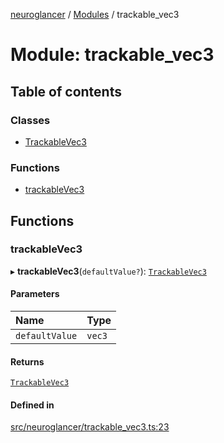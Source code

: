 [neuroglancer](../README.md) / [Modules](../modules.md) / trackable\_vec3

# Module: trackable\_vec3

## Table of contents

### Classes

- [TrackableVec3](../classes/trackable_vec3.TrackableVec3.md)

### Functions

- [trackableVec3](trackable_vec3.md#trackablevec3)

## Functions

### trackableVec3

▸ **trackableVec3**(`defaultValue?`): [`TrackableVec3`](../classes/trackable_vec3.TrackableVec3.md)

#### Parameters

| Name | Type |
| :------ | :------ |
| `defaultValue` | `vec3` |

#### Returns

[`TrackableVec3`](../classes/trackable_vec3.TrackableVec3.md)

#### Defined in

[src/neuroglancer/trackable_vec3.ts:23](https://github.com/ActiveBrainAtlas2/neuroglancer/blob/b9eb98e6/src/neuroglancer/trackable_vec3.ts#L23)
